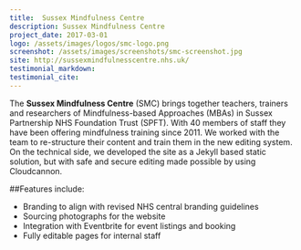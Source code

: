 ```yaml
---
title:  Sussex Mindfulness Centre
description: Sussex Mindfulness Centre
project_date: 2017-03-01
logo: /assets/images/logos/smc-logo.png
screenshot: /assets/images/screenshots/smc-screenshot.jpg
site: http://sussexmindfulnesscentre.nhs.uk/
testimonial_markdown: 
testimonial_cite: 
---
```


The **Sussex Mindfulness Centre** (SMC) brings together teachers, trainers and researchers of Mindfulness-based Approaches (MBAs) in Sussex Partnership NHS Foundation Trust (SPFT). With 40 members of staff they have been offering mindfulness training since 2011. We worked with the team to re-structure their content and train them in the new editing system. On the technical side, we developed the site as a Jekyll based static solution, but with safe and secure editing made possible by using Cloudcannon.  


##Features include:

* Branding to align with revised NHS central branding guidelines
* Sourcing photographs for the website
* Integration with Eventbrite for event listings and booking
* Fully editable pages for internal staff
